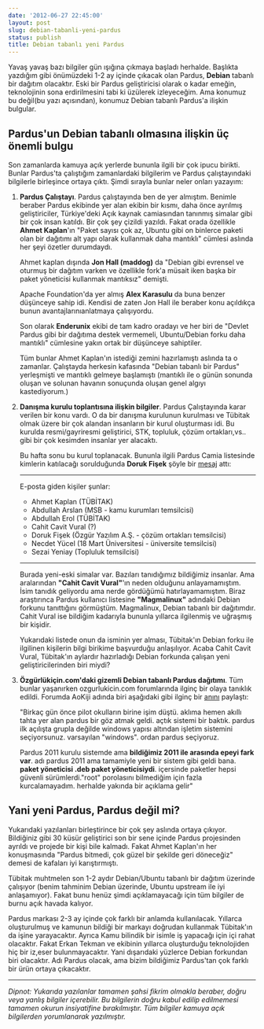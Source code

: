 ```yaml
---
date: '2012-06-27 22:45:00'
layout: post
slug: debian-tabanli-yeni-pardus
status: publish
title: Debian tabanlı yeni Pardus
---
```



Yavaş yavaş bazı bilgiler gün ışığına çıkmaya başladı herhalde. Başlıkta yazdığım gibi önümüzdeki 1-2 ay içinde çıkacak olan Pardus, **Debian** tabanlı bir dağıtım olacaktır. Eski bir Pardus geliştiricisi olarak o kadar emeğin, teknolojinin sona erdirilmesini tabi ki üzülerek izleyeceğim. Ama konumuz bu değil(bu yazı açısından), konumuz Debian tabanlı Pardus'a ilişkin bulgular.

## Pardus'un Debian tabanlı olmasına ilişkin üç önemli bulgu

Son zamanlarda kamuya açık yerlerde bununla ilgili bir çok ipucu birikti. Bunlar Pardus'ta çalıştığım zamanlardaki bilgilerim ve Pardus çalıştayındaki bilgilerle birleşince ortaya çıktı. Şimdi sırayla bunlar neler onları yazayım:

1. **Pardus Çalıştayı**. Pardus çalıştayında ben de yer almıştım. Benimle beraber Pardus ekibinde yer alan ekibin bir kısmı, daha önce ayrılmış geliştiriciler, Türkiye'deki Açık kaynak camiasından tanınmış simalar gibi bir çok insan katıldı. Bir çok şey çizildi yazıldı. Fakat orada özellikle **Ahmet Kaplan**'ın "Paket sayısı çok az, Ubuntu gibi on binlerce paketi olan bir dağıtımı alt yapı olarak kullanmak daha mantıklı" cümlesi aslında her şeyi özetler durumdaydı. 

    Ahmet kaplan dışında **Jon Hall (maddog)** da "Debian gibi evrensel ve oturmuş bir dağıtım varken ve özellikle fork'a müsait iken başka bir paket yöneticisi kullanmak mantıksız" demişti.

    Apache Foundation'da yer almış **Alex Karasulu** da buna benzer düşünceye sahip idi. Kendisi de zaten Jon Hall ile beraber konu açıldıkça bunun avantajlarınıanlatmaya çalışıyordu.

    Son olarak **Enderunix** ekibi de tam kadro oradayı ve her biri de "Devlet Pardus gibi bir dağıtıma destek vermemeli, Ubuntu/Debian forku daha mantıklı" cümlesine yakın ortak bir düşünceye sahiptiler.

    Tüm bunlar Ahmet Kaplan'ın istediği zemini hazırlamıştı aslında ta o zamanlar. Çalıştayda herkesin kafasında "Debian tabanlı bir Pardus" yerleşmişti ve mantıklı gelmeye başlamıştı (mantıklı ile o günün sonunda oluşan ve solunan havanın sonuçunda oluşan genel algıyı kastediyorum.)


2. **Danışma kurulu toplantısına ilişkin bilgiler**. Pardus Çalıştayında karar verilen bir konu vardı. O da bir danışma kurulunun kurulması ve Tübitak olmak üzere bir çok alandan insanların bir kurul oluşturması idi. Bu kurulda resmi/gayriresmi geliştirici, STK, topluluk, çözüm ortakları,vs.. gibi bir çok kesimden insanlar yer alacaktı.

    Bu hafta sonu bu kurul toplanacak. Bununla ilgili Pardus Camia listesinde kimlerin katılacağı sorulduğunda **Doruk Fişek** şöyle bir [mesaj](http://liste.pardus.org.tr/pardus-camia/2012-June/000932.html) attı:


    **************************************
    E-posta giden kişiler şunlar:

    * Ahmet Kaplan (TÜBİTAK)
    * Abdullah Arslan (MSB - kamu kurumları temsilcisi)
    * Abdullah Erol (TÜBİTAK)
    * Cahit Cavit Vural (?)
    * Doruk Fişek (Özgür Yazılım A.Ş. - çözüm ortakları temsilcisi)
    * Necdet Yücel (18 Mart Üniversitesi - üniversite temsilcisi)
    * Sezai Yeniay (Topluluk temsilcisi)

    **************************************

    Burada yeni-eski simalar var. Bazıları tanıdığımız bildiğimiz insanlar. Ama aralarından **"Cahit Cavit Vural"**'ın neden olduğunu anlayamamıştım. İsim tanıdık geliyordu ama nerde gördüğümü hatırlayamamıştım. Biraz araştırınca Pardus kullanıcı listesine **"Magmalinux"** adındaki Debian forkunu tanıttığını görmüştüm. Magmalinux, Debian tabanlı bir dağıtımdır. Cahit Vural ise bildiğim kadarıyla bununla yıllarca ilgilenmiş ve uğraşmış bir kişidir.

    Yukarıdaki listede onun da isminin yer alması, Tübitak'ın Debian forku ile ilgilinen kişilerin bilgi birikime başvurduğu anlaşılıyor. Acaba Cahit Cavit Vural, Tübitak'ın aylardır hazırladığı Debian forkunda çalışan yeni geliştiricilerinden biri miydi?

3. **Özgürlükiçin.com'daki gizemli Debian tabanlı Pardus dağıtımı**. Tüm bunlar yaşanırken ozgurlukicin.com forumlarında ilginç bir olaya tanıklık edildi. Forumda AoKiji adında biri aşağıdaki gibi ilginç bir [anını](http://www.ozgurlukicin.org/forum/haberler/24628/?page=3#post165354)
paylaştı:

    "Birkaç gün önce pilot okulların birine işim düştü. aklıma hemen akıllı tahta yer alan pardus bir göz atmak geldi. açtık sistemi bir baktık. pardus ilk  açılışta grupla değilde windows yapısı altından işletim sistemini seçiyorsunuz. varsayılan "windows". ordan pardus  seçiyoruz.

    Pardus 2011 kurulu sistemde ama **bildiğimiz 2011 ile arasında epeyi fark var**. adı pardus 2011 ama tamamiyle yeni bir sistem gibi geldi bana. **paket yöneticisi .deb paket yöneticisiydi**. içersinde paketler hepsi güvenli sürümlerdi."root" porolasını bilmediğim için fazla kurcalamayadım. herhalde yakında bir açıklama gelir"


## Yani yeni Pardus, Pardus değil mi?

Yukarıdaki yazılanları birleştirince bir çok şey aslında ortaya çıkıyor. Bildiğiniz gibi 30 küsür geliştirici son bir sene içinde Pardus projesinden ayrıldı ve projede bir kişi bile kalmadı. Fakat Ahmet Kaplan'ın her konuşmasında "Pardus bitmedi, çok güzel bir şekilde geri döneceğiz" demesi de kafaları iyi karıştırmıştı.

Tübitak muhtmelen son 1-2 aydır Debian/Ubuntu tabanlı bir dağıtım üzerinde çalışıyor (benim tahminim Debian üzerinde, Ubuntu upstream ile iyi anlaşamıyor). Fakat bunu henüz şimdi açıklamayacağı için tüm bilgiler de burnu açık havada kalıyor.

Pardus markası 2-3 ay içinde çok farklı bir anlamda kullanılacak. Yıllarca oluşturulmuş ve kamunun bildiği bir markayı doğrudan kullanmak Tübitak'ın da işine yarayacaktır. Ayrıca Kamu bilindik bir isimle iş yapacağı için içi rahat olacaktır. Fakat Erkan Tekman ve ekibinin yıllarca oluşturduğu teknolojiden hiç bir iz,eser bulunmayacaktır. Yani dışarıdaki yüzlerce Debian forkundan biri olacaktır. Adı Pardus olacak, ama bizim bildiğimiz Pardus'tan çok farklı bir ürün ortaya çıkacaktır.

******
_Dipnot: Yukarıda yazılanlar tamamen şahsi fikrim olmakla beraber, doğru veya yanlış bilgiler içerebilir. Bu bilgilerin doğru kabul edilip edilmemesi tamamen okurun insiyatifine bırakılmıştır. Tüm bilgiler kamuya açık bilgilerden yorumlanarak yazılmıştır._







